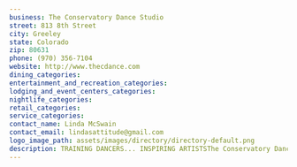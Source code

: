 ```yaml
---
business: The Conservatory Dance Studio
street: 813 8th Street
city: Greeley
state: Colorado
zip: 80631
phone: (970) 356-7104
website: http://www.thecdance.com
dining_categories: 
entertainment_and_recreation_categories: 
lodging_and_event_centers_categories: 
nightlife_categories: 
retail_categories: 
service_categories: 
contact_name: Linda McSwain
contact_email: lindasattitude@gmail.com
logo_image_path: assets/images/directory/directory-default.png
description: TRAINING DANCERS... INSPIRING ARTISTSThe Conservatory Dance Studio offers classes for all ages. Our studio is a safe and solid place to grow as a dancer and a person. Classes are conducted by encouraging, professional adults that are invested in their students. Come down and register for classes today! The Conservatory offers much more than a series of dance classes. Although the dance education that is given to the students is well rounded, technically challenging and thorough, our real job is to instill self confidence, empowerment, structure, discipline and inspiration. We want to be part of your parenting team by having your child's best interest and development as our top priority. We offer an education for a lifetime; dance and movement is our vehicle.
---
```

